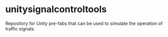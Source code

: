 # unitysignalcontroltools
Repository for Unity pre-fabs that can be used to simulate the operation of traffic signals.

